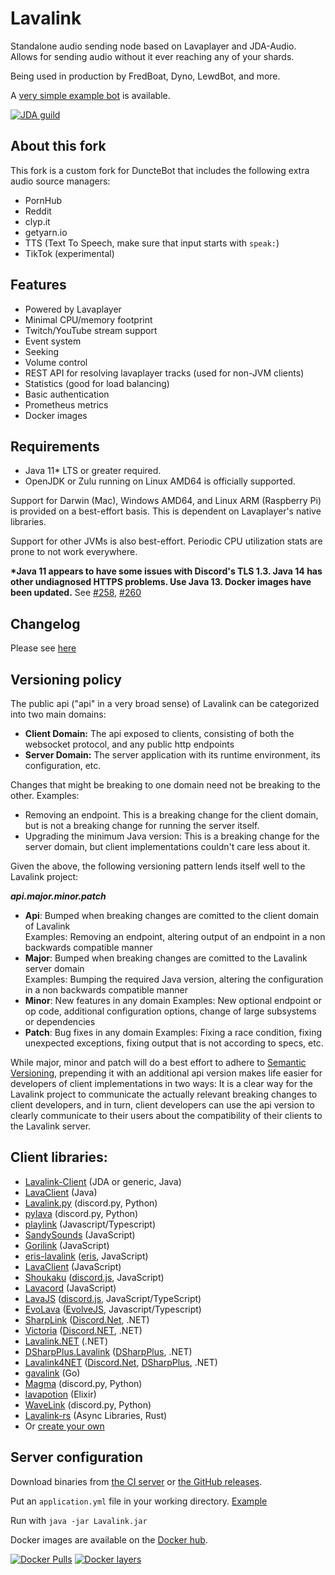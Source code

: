 # Lavalink
Standalone audio sending node based on Lavaplayer and JDA-Audio.
Allows for sending audio without it ever reaching any of your shards.

Being used in production by FredBoat, Dyno, LewdBot, and more.

A [very simple example bot](Testbot) is available.

[![JDA guild](https://discordapp.com/api/guilds/125227483518861312/embed.png?style=banner2)](https://discord.gg/jtAWrzU)

## About this fork
This fork is a custom fork for DuncteBot that includes the following extra audio source managers:
- PornHub
- Reddit
- clyp.it
- getyarn.io
- TTS (Text To Speech, make sure that input starts with `speak:`)
- TikTok (experimental)

## Features
* Powered by Lavaplayer
* Minimal CPU/memory footprint
* Twitch/YouTube stream support
* Event system
* Seeking
* Volume control
* REST API for resolving lavaplayer tracks (used for non-JVM clients)
* Statistics (good for load balancing)
* Basic authentication
* Prometheus metrics
* Docker images

## Requirements

* Java 11* LTS or greater required.
* OpenJDK or Zulu running on Linux AMD64 is officially supported.

Support for Darwin (Mac), Windows AMD64, and Linux ARM (Raspberry Pi) is provided on a best-effort basis. This is dependent on Lavaplayer's native libraries.

Support for other JVMs is also best-effort. Periodic CPU utilization stats are prone to not work everywhere.

**\*Java 11 appears to have some issues with Discord's TLS 1.3. Java 14 has other undiagnosed HTTPS problems. Use Java 13. Docker images have been updated.** See [#258](https://github.com/freyacodes/Lavalink/issues/258), [#260](https://github.com/freyacodes/Lavalink/issues/260)

## Changelog

Please see [here](CHANGELOG.md)

## Versioning policy

The public api ("api" in a very broad sense) of Lavalink can be categorized into two main domains:
- **Client Domain:** The api exposed to clients, consisting of both the websocket protocol, and any public http endpoints
- **Server Domain:** The server application with its runtime environment, its configuration, etc.

Changes that might be breaking to one domain need not be breaking to the other.
Examples: 
- Removing an endpoint. This is a breaking change for the client domain, but is
not a breaking change for running the server itself.
- Upgrading the minimum Java version: This is a breaking change for the server domain,
but client implementations couldn't care less about it. 

Given the above, the following versioning pattern lends itself well to the Lavalink project:

_**api.major.minor.patch**_

- **Api**: Bumped when breaking changes are comitted to the client domain of Lavalink  
Examples: Removing an endpoint, altering output of an endpoint in a non backwards compatible manner  
- **Major**: Bumped when breaking changes are comitted to the Lavalink server domain  
Examples: Bumping the required Java version, altering the configuration in a non backwards compatible manner
- **Minor**: New features in any domain
Examples: New optional endpoint or op code, additional configuration options, change of large subsystems or dependencies
- **Patch**: Bug fixes in any domain
Examples: Fixing a race condition, fixing unexpected exceptions, fixing output that is not according to specs, etc.

While major, minor and patch will do a best effort to adhere to [Semantic Versioning](https://semver.org/),
prepending it with an additional api version makes life easier for developers of client implementations
in two ways: It is a clear way for the Lavalink project to communicate the actually relevant breaking changes 
to client developers, and in turn, client developers can use the api version to clearly communicate to their
users about the compatibility of their clients to the Lavalink server.


## Client libraries:
* [Lavalink-Client](https://github.com/freyacodes/lavalink-client) (JDA or generic, Java)
* [LavaClient](https://github.com/SamOphis/LavaClient) (Java)
* [Lavalink.py](https://github.com/Devoxin/Lavalink.py) (discord.py, Python)
* [pylava](https://github.com/Pandentia/pylava) (discord.py, Python)
* [playlink](https://github.com/OverleapCo/Playlink) (Javascript/Typescript)
* [SandySounds](https://github.com/MrJohnCoder/SandySounds) (JavaScript)
* [Gorilink](https://github.com/Gorillas-Team/Gorilink) (JavaScript)
* [eris-lavalink](https://github.com/briantanner/eris-lavalink) ([eris](https://github.com/abalabahaha/eris), JavaScript)
* [LavaClient](https://github.com/lavaclient/lavaclient) (JavaScript)
* [Shoukaku](https://github.com/Deivu/Shoukaku) ([discord.js](https://github.com/discordjs/discord.js), JavaScript)
* [Lavacord](https://github.com/lavacord/lavacord) (JavaScript)
* [LavaJS](https://github.com/Overleap/LavaJS) ([discord.js](https://github.com/discordjs/discord.js), JavaScript/TypeScript)
* [EvoLava](https://github.com/EvolveJS/EvoLava) ([EvolveJS](https://github.com/EvolveJS/EvolveJS), Javascript/Typescript)
* [SharpLink](https://github.com/Devoxin/SharpLink) ([Discord.Net](https://github.com/RogueException/Discord.Net), .NET)
* [Victoria](https://github.com/Yucked/Victoria) ([Discord.NET](https://github.com/RogueException/Discord.Net), .NET)
* [Lavalink.NET](https://github.com/Dev-Yukine/Lavalink.NET) (.NET)
* [DSharpPlus.Lavalink](https://github.com/DSharpPlus/DSharpPlus/tree/master/DSharpPlus.Lavalink) ([DSharpPlus](https://github.com/DSharpPlus/DSharpPlus/), .NET)
* [Lavalink4NET](https://github.com/angelobreuer/Lavalink4NET) ([Discord.Net](https://github.com/RogueException/Discord.Net), [DSharpPlus](https://github.com/DSharpPlus/DSharpPlus/), .NET)
* [gavalink](https://github.com/foxbot/gavalink) (Go)
* [Magma](https://github.com/initzx/magma/) (discord.py, Python)
* [lavapotion](https://github.com/SamOphis/lavapotion) (Elixir)
* [WaveLink](https://github.com/EvieePy/Wavelink) (discord.py, Python)
* [Lavalink-rs](https://gitlab.com/nitsuga5124/lavalink-rs/) (Async Libraries, Rust)
* Or [create your own](https://github.com/freyacodes/Lavalink/blob/master/IMPLEMENTATION.md)

## Server configuration
Download binaries from [the CI server](https://ci.fredboat.com/viewLog.html?buildId=lastSuccessful&buildTypeId=Lavalink_Build&tab=artifacts&guest=1) or [the GitHub releases](https://github.com/freyacodes/Lavalink/releases).

Put an `application.yml` file in your working directory. [Example](https://github.com/freyacodes/Lavalink/blob/master/LavalinkServer/application.yml.example)

Run with `java -jar Lavalink.jar`

Docker images are available on the [Docker hub](https://hub.docker.com/r/fredboat/lavalink/).

[![Docker Pulls](https://img.shields.io/docker/pulls/fredboat/lavalink.svg)](https://hub.docker.com/r/fredboat/lavalink/) [![Docker layers](https://images.microbadger.com/badges/image/fredboat/lavalink:dev.svg)](https://microbadger.com/images/fredboat/lavalink:dev "Get your own image badge on microbadger.com")
